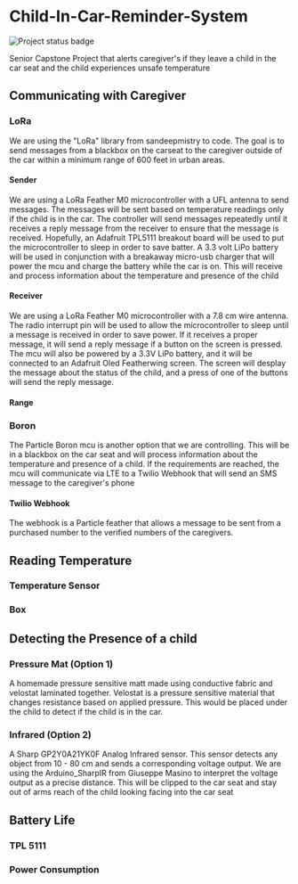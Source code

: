 # Child-In-Car-Reminder-System
![Project status badge](https://img.shields.io/badge/Project%20status-ACTIVE-brightgreen.svg)

Senior Capstone Project that alerts caregiver's if they leave a child in the car seat and the child experiences unsafe temperature

## Communicating with Caregiver

### LoRa
We are using the "LoRa" library from sandeepmistry to code. The goal is to send messages from a blackbox on the carseat to the caregiver outside of the car within a minimum range of 600 feet in urban areas.

#### Sender
We are using a LoRa Feather M0 microcontroller with a UFL antenna to send messages. The messages will be sent based on temperature readings only if the child is in the car. The controller will send messages repeatedly until it receives a reply message from the receiver to ensure that the message is received. Hopefully, an Adafruit TPL5111 breakout board will be used to put the microcontroller to sleep in order to save batter. A 3.3 volt LiPo battery will be used in conjunction with a breakaway micro-usb charger that will power the mcu and charge the battery while the car is on. This will receive and process information about the temperature and presence of the child

#### Receiver
We are using a LoRa Feather M0 microcontroller with a 7.8 cm wire antenna. The radio interrupt pin will be used to allow the microcontroller to sleep until a message is received in order to save power. If it receives a proper message, it will send a reply message if a button on the screen is pressed. The mcu will also be powered by a 3.3V LiPo battery, and it will be connected to an Adafruit Oled Featherwing screen. The screen will desplay the message about the status of the child, and a press of one of the buttons will send the reply message.

#### Range

### Boron
The Particle Boron mcu is another option that we are controlling. This will be in a blackbox on the car seat and will process information about the temperature and presence of a child. If the requirements are reached, the mcu will communicate via LTE to a Twilio Webhook that will send an SMS message to the caregiver's phone

#### Twilio Webhook
The webhook is a Particle feather that allows a message to be sent from a purchased number to the verified numbers of the caregivers.

## Reading Temperature

### Temperature Sensor

### Box

## Detecting the Presence of a child

### Pressure Mat (Option 1)
A homemade pressure sensitive matt made using conductive fabric and velostat laminated together. Velostat is a pressure sensitive material that changes resistance based on applied pressure. This would be placed under the child to detect if the child is in the car.

### Infrared (Option 2)
A Sharp GP2Y0A21YK0F Analog Infrared sensor. This sensor detects any object from 10 - 80 cm and sends a corresponding voltage output. We are using the Arduino_SharpIR from Giuseppe Masino to interpret the voltage output as a precise distance. This will be clipped to the car seat and stay out of arms reach of the child looking facing into the car seat 

## Battery Life

### TPL 5111

### Power Consumption

